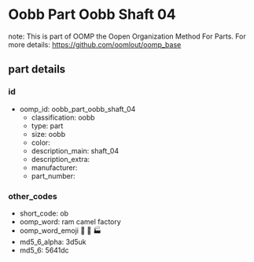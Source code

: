 # Oobb Part Oobb Shaft 04  

note: This is part of OOMP the Oopen Organization Method For Parts. For more details: https://github.com/oomlout/oomp_base

##  part details





### id
* oomp_id: oobb_part_oobb_shaft_04
  * classification: oobb
  * type: part
  * size: oobb
  * color: 
  * description_main: shaft_04
  * description_extra: 
  * manufacturer: 
  * part_number: 

### other_codes
* short_code: ob
* oomp_word: ram camel factory
* oomp_word_emoji :ram: :camel: :factory:
* md5_6_alpha: 3d5uk
* md5_6: 5641dc